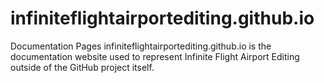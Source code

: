 # infiniteflightairportediting.github.io
Documentation Pages
infiniteflightairportediting.github.io is the documentation website used to
represent Infinite Flight Airport Editing outside of the GitHub project itself.
